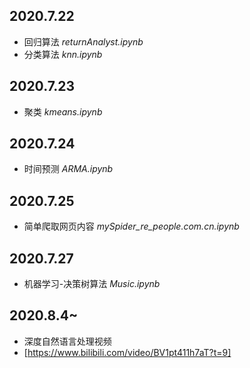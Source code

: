 ## 2020.7.22
* 回归算法
*returnAnalyst.ipynb*
* 分类算法
*knn.ipynb*

## 2020.7.23 
* 聚类
*kmeans.ipynb*

## 2020.7.24
* 时间预测
*ARMA.ipynb*

## 2020.7.25
* 简单爬取网页内容
*mySpider_re_people.com.cn.ipynb*

## 2020.7.27
* 机器学习-决策树算法
*Music.ipynb*

## 2020.8.4~
* 深度自然语言处理视频
* [https://www.bilibili.com/video/BV1pt411h7aT?t=9]
